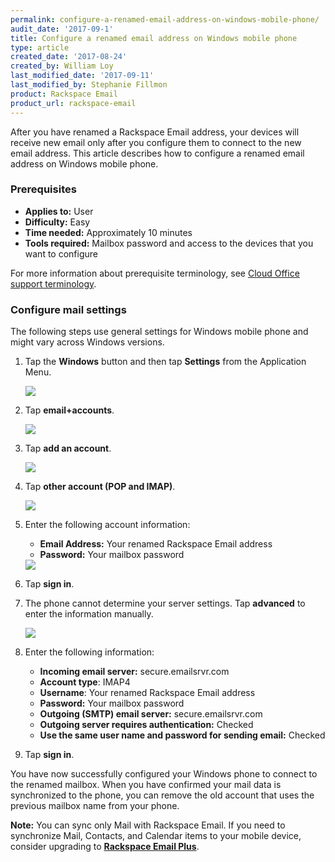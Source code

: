 ```yaml
---
permalink: configure-a-renamed-email-address-on-windows-mobile-phone/
audit_date: '2017-09-1'
title: Configure a renamed email address on Windows mobile phone
type: article
created_date: '2017-08-24'
created_by: William Loy
last_modified_date: '2017-09-11'
last_modified_by: Stephanie Fillmon
product: Rackspace Email
product_url: rackspace-email
---
```


After you have renamed a Rackspace Email address, your devices will receive new email only after you configure them to connect to the new email address. This article describes how to configure a renamed email address on Windows mobile phone.

### Prerequisites

- **Applies to:** User
- **Difficulty:** Easy
- **Time needed:** Approximately 10 minutes
- **Tools required:**  Mailbox password and access to the devices that you want to configure

For more information about prerequisite terminology, see [Cloud Office support terminology](/how-to/cloud-office-support-terminology/).

### Configure mail settings

The following steps use general settings for Windows mobile phone and might vary across Windows versions.

1. Tap the **Windows** button and then tap **Settings** from the Application Menu.

   <img src="{% asset_path rackspace-email/configure-a-renamed-email-address-on-windows-mobile-phone/settings.jpg %}" />

2. Tap **email+accounts**.

   <img src="{% asset_path rackspace-email/configure-a-renamed-email-address-on-windows-mobile-phone/email-accounts.jpg %}" />

3. Tap **add an account**.

   <img src="{% asset_path rackspace-email/configure-a-renamed-email-address-on-windows-mobile-phone/add-account.jpg %}" />

4. Tap **other account (POP and IMAP)**.

   <img src="{% asset_path rackspace-email/configure-a-renamed-email-address-on-windows-mobile-phone/other-account.jpg %}" />

5. Enter the following account information:

   - **Email Address:** Your renamed Rackspace Email address
   - **Password:** Your mailbox password

   <img src="{% asset_path rackspace-email/configure-a-renamed-email-address-on-windows-mobile-phone/account-login.jpg %}" />

6. Tap **sign in**.
7. The phone cannot determine your server settings. Tap **advanced** to enter the information manually.

   <img src="{% asset_path rackspace-email/configure-a-renamed-email-address-on-windows-mobile-phone/advanced.jpg %}" />

8. Enter the following information:

    - **Incoming email server:** secure.emailsrvr.com
    - **Account type**: IMAP4
    - **Username**: Your renamed Rackspace Email address
    - **Password:** Your mailbox password
    - **Outgoing (SMTP) email server:** secure.emailsrvr.com
    - **Outgoing server requires authentication:** Checked
    - **Use the same user name and password for sending email:** Checked

9. Tap **sign in**.

You have now successfully configured your Windows phone to connect to the renamed mailbox. When you have confirmed your mail data is synchronized to the phone, you can remove the old account that uses the previous mailbox name from your phone.

**Note:** You can sync only Mail with Rackspace Email. If you need to synchronize Mail, Contacts, and Calendar items to your mobile device, consider upgrading to [**Rackspace Email Plus**](/how-to/upgrade-to-rackspace-email-plus/).
